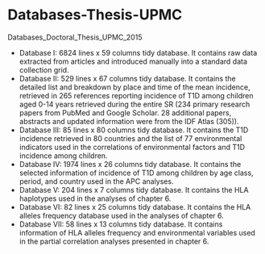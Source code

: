 # Databases-Thesis-UPMC
Databases_Doctoral_Thesis_UPMC_2015

-	Database I: 6824 lines x 59 columns tidy database. It contains raw data extracted from articles and introduced manually into a standard data collection grid. 
-	Database II: 529 lines x 67 columns tidy database. It contains the detailed list and breakdown by place and time of the mean incidence, retrieved in 265 references reporting incidence of T1D among children aged 0-14 years retrieved during the entire SR (234 primary research papers from PubMed and Google Scholar. 28 additional papers, abstracts and updated information were from the IDF Atlas (305)).
-	Database III: 85 lines x 80 columns tidy database. It contains the T1D incidence retrieved in 80 countries and the list of 77 environmental indicators used in the correlations of environmental factors and T1D incidence among children. 
-	Database IV: 1974 lines x 26 columns tidy database. It contains the selected information of incidence of T1D among children by age class, period, and country used in the APC analyses.
-	Database V: 204 lines x 7 columns tidy database. It contains the HLA haplotypes used in the analyses of chapter 6.
-	Database VI: 82 lines x 25 columns tidy database. It contains the HLA alleles frequency database used in the analyses of chapter 6.
-	Database VII: 58 lines x 13 columns tidy database. It contains information of HLA alleles frequency and environmental variables used in the partial correlation analyses presented in chapter 6.


